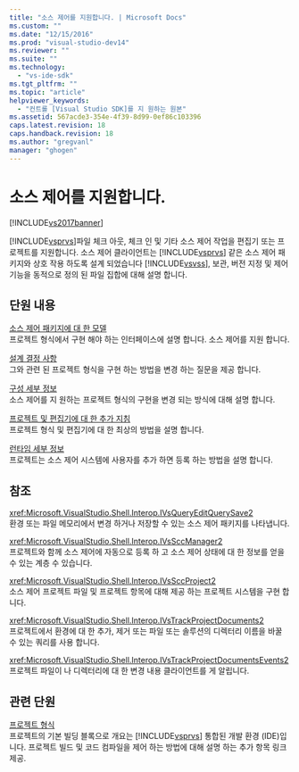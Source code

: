 ```yaml
---
title: "소스 제어를 지원합니다. | Microsoft Docs"
ms.custom: ""
ms.date: "12/15/2016"
ms.prod: "visual-studio-dev14"
ms.reviewer: ""
ms.suite: ""
ms.technology: 
  - "vs-ide-sdk"
ms.tgt_pltfrm: ""
ms.topic: "article"
helpviewer_keywords: 
  - "컨트롤 [Visual Studio SDK]를 지 원하는 원본"
ms.assetid: 567acde3-354e-4f39-8d99-0ef86c103396
caps.latest.revision: 18
caps.handback.revision: 18
ms.author: "gregvanl"
manager: "ghogen"
---
```

# 소스 제어를 지원합니다.
[!INCLUDE[vs2017banner](../../code-quality/includes/vs2017banner.md)]

[!INCLUDE[vsprvs](../../code-quality/includes/vsprvs_md.md)]파일 체크 아웃, 체크 인 및 기타 소스 제어 작업을 편집기 또는 프로젝트를 지원합니다.  소스 제어 클라이언트는 [!INCLUDE[vsprvs](../../code-quality/includes/vsprvs_md.md)] 같은 소스 제어 패키지와 상호 작용 하도록 설계 되었습니다 [!INCLUDE[vsvss](../../extensibility/includes/vsvss_md.md)], 보관, 버전 지정 및 제어 기능을 동적으로 정의 된 파일 집합에 대해 설명 합니다.  
  
## 단원 내용  
 [소스 제어 패키지에 대 한 모델](../../extensibility/internals/model-for-source-control-packages.md)  
 프로젝트 형식에서 구현 해야 하는 인터페이스에 설명 합니다. 소스 제어를 지원 합니다.  
  
 [설계 결정 사항](../../extensibility/internals/source-control-design-decisions.md)  
 그와 관련 된 프로젝트 형식을 구현 하는 방법을 변경 하는 질문을 제공 합니다.  
  
 [구성 세부 정보](../../extensibility/internals/source-control-configuration-details.md)  
 소스 제어를 지 원하는 프로젝트 형식의 구현을 변경 되는 방식에 대해 설명 합니다.  
  
 [프로젝트 및 편집기에 대 한 추가 지침](../../extensibility/internals/additional-source-control-guidelines-for-projects-and-editors.md)  
 프로젝트 형식 및 편집기에 대 한 최상의 방법을 설명 합니다.  
  
 [런타임 세부 정보](../../extensibility/internals/source-control-runtime-details.md)  
 프로젝트는 소스 제어 시스템에 사용자를 추가 하면 등록 하는 방법을 설명 합니다.  
  
## 참조  
 <xref:Microsoft.VisualStudio.Shell.Interop.IVsQueryEditQuerySave2>  
 환경 또는 파일 메모리에서 변경 하거나 저장할 수 있는 소스 제어 패키지를 나타냅니다.  
  
 <xref:Microsoft.VisualStudio.Shell.Interop.IVsSccManager2>  
 프로젝트와 함께 소스 제어에 자동으로 등록 하 고 소스 제어 상태에 대 한 정보를 얻을 수 있는 계층 수 있습니다.  
  
 <xref:Microsoft.VisualStudio.Shell.Interop.IVsSccProject2>  
 소스 제어 프로젝트 파일 및 프로젝트 항목에 대해 제공 하는 프로젝트 시스템을 구현 합니다.  
  
 <xref:Microsoft.VisualStudio.Shell.Interop.IVsTrackProjectDocuments2>  
 프로젝트에서 환경에 대 한 추가, 제거 또는 파일 또는 솔루션의 디렉터리 이름을 바꿀 수 있는 쿼리를 사용 합니다.  
  
 <xref:Microsoft.VisualStudio.Shell.Interop.IVsTrackProjectDocumentsEvents2>  
 프로젝트 파일이 나 디렉터리에 대 한 변경 내용 클라이언트를 게 알립니다.  
  
## 관련 단원  
 [프로젝트 형식](../../extensibility/internals/project-types.md)  
 프로젝트의 기본 빌딩 블록으로 개요는 [!INCLUDE[vsprvs](../../code-quality/includes/vsprvs_md.md)] 통합된 개발 환경 \(IDE\)입니다.  프로젝트 빌드 및 코드 컴파일을 제어 하는 방법에 대해 설명 하는 추가 항목 링크 제공.